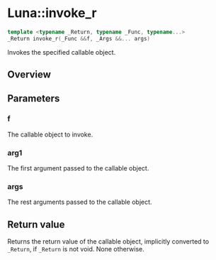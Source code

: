 # Luna::invoke_r

```c++
template <typename _Return, typename _Func, typename...>
_Return invoke_r(_Func &&f, _Args &&... args)
```

Invokes the specified callable object. 

## Overview


## Parameters
### f
The callable object to invoke. 

### arg1
The first argument passed to the callable object. 

### args
The rest arguments passed to the callable object. 

## Return value
Returns the return value of the callable object, implicitly converted to `_Return`, if `_Return` is not void. None otherwise. 

